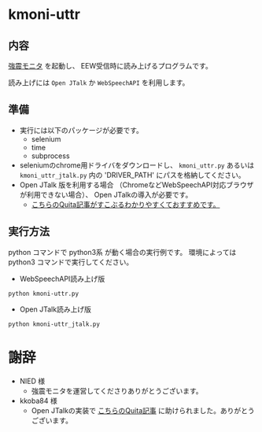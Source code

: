# kmoni-uttr

## 内容
  [強震モニタ](http://www.kmoni.bosai.go.jp/) を起動し、
  EEW受信時に読み上げるプログラムです。
  
  読み上げには `Open JTalk` か `WebSpeechAPI` を利用します。

## 準備

- 実行には以下のパッケージが必要です。
  - selenium
  - time
  - subprocess
- seleniumのchrome用ドライバをダウンロードし、
  `kmoni_uttr.py` あるいは `kmoni_uttr_jtalk.py` 内の
  'DRIVER_PATH' にパスを格納してください。
- Open JTalk 版を利用する場合
  （ChromeなどWebSpeechAPI対応ブラウザが利用できない場合）、
  Open JTalkの導入が必要です。
  - [こちらのQuita記事がすこぶるわかりやすくておすすめです。](https://qiita.com/kkoba84/items/b828229c374a249965a9)

## 実行方法
python コマンドで python3系 が動く場合の実行例です。
環境によっては python3 コマンドで実行してください。

- WebSpeechAPI読み上げ版
```
python kmoni-uttr.py
```

- Open JTalk読み上げ版
```
python kmoni-uttr_jtalk.py
```

# 謝辞
- NIED 様
  - 強震モニタを運営してくださりありがとうございます。
- kkoba84 様
  - Open JTalkの実装で
  [こちらのQuita記事](https://qiita.com/kkoba84/items/b828229c374a249965a9)
  に助けられました。ありがとうございます。
